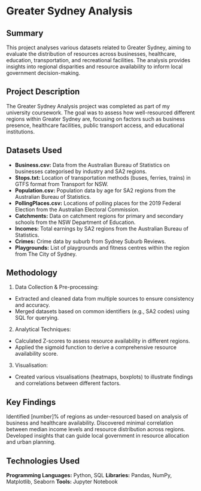 # Greater Sydney Analysis
## Summary
This project analyses various datasets related to Greater Sydney, aiming to evaluate the distribution of resources across businesses, healthcare, education, transportation, and recreational facilities. The analysis provides insights into regional disparities and resource availability to inform local government decision-making.

## Project Description
The Greater Sydney Analysis project was completed as part of my university coursework. The goal was to assess how well-resourced different regions within Greater Sydney are, focusing on factors such as business presence, healthcare facilities, public transport access, and educational institutions.

## Datasets Used
- **Business.csv:** Data from the Australian Bureau of Statistics on businesses categorised by industry and SA2 regions.
- **Stops.txt:** Location of transportation methods (buses, ferries, trains) in GTFS format from Transport for NSW.
- **Population.csv:** Population data by age for SA2 regions from the Australian Bureau of Statistics.
- **PollingPlaces.csv:** Locations of polling places for the 2019 Federal Election from the Australian Electoral Commission.
- **Catchments:** Data on catchment regions for primary and secondary schools from the NSW Department of Education.
- **Incomes:** Total earnings by SA2 regions from the Australian Bureau of Statistics.
- **Crimes:** Crime data by suburb from Sydney Suburb Reviews.
- **Playgrounds:** List of playgrounds and fitness centres within the region from The City of Sydney.

## Methodology
1. Data Collection & Pre-processing:
  - Extracted and cleaned data from multiple sources to ensure consistency and accuracy.
  - Merged datasets based on common identifiers (e.g., SA2 codes) using SQL for querying.

2. Analytical Techniques:
  - Calculated Z-scores to assess resource availability in different regions.
  - Applied the sigmoid function to derive a comprehensive resource availability score.

3.  Visualisation:
  - Created various visualisations (heatmaps, boxplots) to illustrate findings and correlations between different factors.

## Key Findings
Identified [number]% of regions as under-resourced based on analysis of business and healthcare availability.
Discovered minimal correlation between median income levels and resource distribution across regions.
Developed insights that can guide local government in resource allocation and urban planning.

## Technologies Used
**Programming Languages:** Python, SQL
**Libraries:** Pandas, NumPy, Matplotlib, Seaborn
**Tools:** Jupyter Notebook
